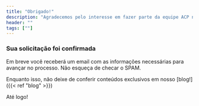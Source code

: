 ```yaml
---
title: "Obrigado!"
description: "Agradecemos pelo interesse em fazer parte da equipe ACP nos EUA"
header: ""
tags: [""]
---
```


### Sua solicitação foi confirmada

Em breve você receberá um email com as informações necessárias para avançar no processo. Não esqueça de checar o SPAM.

Enquanto isso, não deixe de conferir conteúdos exclusivos em nosso [blog!]({{< ref "blog" >}})

Até logo!